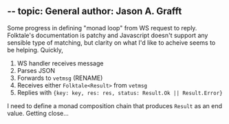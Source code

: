 --
topic: General
author: Jason A. Grafft
---
Some progress in defining "monad loop" from WS request to reply. Folktale's documentation is patchy and Javascript doesn't support any sensible type of matching, but clarity on what I'd like to acheive seems to be helping. Quickly,

1. WS handler receives message
2. Parses JSON
3. Forwards to `vetmsg` (RENAME)
4. Receives either `Folktale<Result>` from `vetmsg`
5. Replies with `{key: key, res: res, status: Result.Ok || Result.Error}`

I need to define a monad composition chain that produces `Result` as an end value. Getting close...